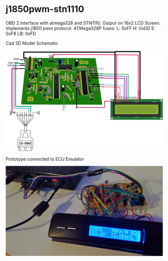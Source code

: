 # j1850pwm-stn1110
OBD 2 interface with atmega328 and STN1110. Output on 16x2 LCD Screen. Implements j1850 pwm protocol.
ATMega328P fuses:
L: 0xFF
H: 0xDD
E: 0xF8
LB: 0xFD


Cad 3D Model Schematic

![alt text](https://github.com/dimitris-lagos/j1850pwm-stn1110/blob/master/3d%20model%20schematic.png)

Prototype connected to ECU Emulator

![alt text](https://github.com/dimitris-lagos/j1850pwm-stn1110/blob/master/prototype.png)
